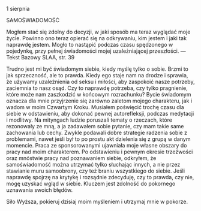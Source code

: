 1 sierpnia

SAMOŚWIADOMOŚĆ

 Mogłem stać się zdolny do decyzji, w jaki sposób ma teraz wyglądać moje życie. Powinno ono teraz opierać się na odkrywaniu, kim jestem i jaki tak naprawdę jestem. Mogło to nastąpić podczas czasu spędzonego w pojedynkę, przy pełnej świadomości mojej uzależniającej przeszłości. — Tekst Bazowy SLAA, str. 39

 Trudno jest mi być świadomym siebie, kiedy myślę tylko o sobie. Brzmi to jak sprzeczność, ale to prawda. Kiedy ego staje nam na drodze i sprawia, że używamy uzależnienia od seksu i miłości, aby zaspokoić nasze potrzeby, zaciemnia to nasz osąd. Czy to naprawdę potrzeba, czy tylko pragnienie, które może nam zaszkodzić w końcowym rozrachunku? Bycie świadomym oznacza dla mnie przyjrzenie się zarówno zaletom mojego charakteru, jak i wadom w moim Czwartym Kroku. Musiałem poświęcić trochę czasu dla siebie w odstawieniu, aby dokonać pewnej autorefleksji, podczas medytacji i modlitwy. Na mityngach ludzie poruszali tematy o rzeczach, które rezonowały ze mną, a ja zadawałem sobie pytanie, czy mam takie same zachowania lub cechy. Zwykle podawali dobre strategie radzenia sobie z problemami, nawet jeśli był to po prostu akt dzielenia się z grupą w danym momencie. Praca ze sponsorowanymi ujawniała moje własne obszary do pracy nad moim charakterem. Po odstawieniu i pewnym okresie trzeźwości oraz mnóstwie pracy nad poznawaniem siebie, odkryłem, że samoświadomość można utrzymać tylko słuchając innych, a nie przez stawianie muru samoobrony, czy też braniu wszystkiego do siebie. Jeśli naprawdę spojrzę na krytykę i rozsądnie zdecyduję, czy to prawda, czy nie, mogę uzyskać wgląd w siebie. Kluczem jest zdolność do pokornego uznawania swoich błędów.

Siło Wyższa, pokieruj dzisiaj moim myśleniem i utrzymaj mnie w pokorze.
